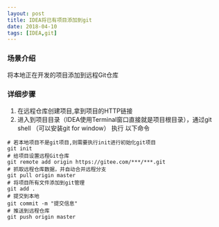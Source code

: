 ```yaml
---
layout: post
title: IDEA将已有项目添加到git
date: 2018-04-10
tags: [IDEA,git]
---
```




### 场景介绍 

将本地正在开发的项目添加到远程Git仓库



### 详细步骤

1. 在远程仓库创建项目,拿到项目的HTTP链接
2. 进入到项目目录（IDEA使用Terminal窗口直接就是项目根目录），通过git shell （可以安装git for window） 执行 以下命令

```
# 若本地项目不是git项目,则需要执行init进行初始化git项目
git init
# 给项目设置远程Git仓库
git remote add origin https://gitee.com/***/***.git
# 抓取远程仓库数据，并自动合并远程分支
git pull origin master
# 将项目所有文件添加到git管理
git add .
# 提交到本地
git commit -m "提交信息"
# 推送到远程仓库
git push origin master
```